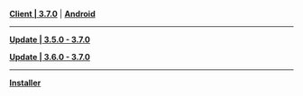 **[Client | 3.7.0](https://d3ln624mszu7ty.cloudfront.net/client_app/download/pc_zip/20230513200104_2odHBzbUAP5IOIvE/GenshinImpact_3.7.0.zip)** | **[Android](https://download-porter.hoyoverse.com/download-porter/2023/05/25/Genshin%20Impact.apk)**

---

**[Update | 3.5.0 - 3.7.0](https://d3ln624mszu7ty.cloudfront.net/client_app/update/hk4e_global/10/game_3.5.0_3.7.0_hdiff_fy67SAIbUXdo1kMp.zip)**

**[Update | 3.6.0 - 3.7.0](https://d3ln624mszu7ty.cloudfront.net/client_app/update/hk4e_global/10/game_3.6.0_3.7.0_hdiff_SIQuq5CfVPEXnBNy.zip)**

---

**[Installer](https://download-porter.hoyoverse.com/download-porter/2023/05/18/GenshinImpact_install_20230508113739.exe)**


